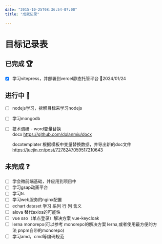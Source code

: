 ```yaml
---
date: "2015-10-25T08:36:54-07:00"
title: "成就记录"
 
---
```


# 目标记录表

## 已完成 :trophy:

- [x] 学习vitepress，并部署到vercel静态托管平台 :date:2024/01/24

## 进行中 :construction:

- [ ] nodejs学习，拆解目标来学习nodejs
- [ ] 学习mongodb
- [ ] 技术调研 - word变量替换  
    docx
https://github.com/dolanmiu/docx

    docxtemplater
根据模板中变量替换数据，并导出新的doc文件
https://juejin.cn/post/7278247059517210643

## 未完成 :question:

- [ ] 学会微前端基础，并应用到项目中
- [ ] 学习gsap动画平台
- [ ] 学习ts
- [ ] 学习web服务的nginx配置
- [ ] echart dataset 学习 系列 行 列 含义
- [ ] alova 替代axios的可能性
- [ ] vue sso（单点登录）解决方案 vue-keycloak
- [ ] lerna monorepo(可以参考 monorepo的解决方案 lerna,或者使用最方便的方法 pnpm自带的monorepo)
- [ ] 学习amd，cmd等编码规范
